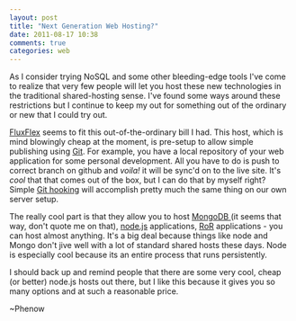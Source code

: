 ```yaml
---
layout: post
title: "Next Generation Web Hosting?"
date: 2011-08-17 10:38
comments: true
categories: web
---
```


As I consider trying NoSQL and some other bleeding-edge tools I've come to realize that very few people will let you host these new technologies in the traditional shared-hosting sense. I've found some ways around these restrictions but I continue to keep my out for something out of the ordinary or new that I could try out. 

[FluxFlex](https://www.fluxflex.com/) seems to fit this out-of-the-ordinary bill I had. This host, which is mind blowingly cheap at the moment, is pre-setup to allow simple publishing using [Git](http://git-scm.com). For example, you have a local repository of your web application for some personal development. All you have to do is push to correct branch on github and _voila!_ it will be sync'd on to the live site. It's _cool_ that that comes out of the box, but I can do that by myself right? Simple [Git hooking](http://www.kernel.org/pub/software/scm/git/docs/githooks.html) will accomplish pretty much the same thing on our own server setup. 

The really cool part is that they allow you to host [MongoDB ](http://www.mongodb.org/)(it seems that way, don't quote me on that), [node.js](http://nodejs.org/) applications, [RoR](http://rubyonrails.org/) applications - you can host almost anything. It's a big deal because things like node and Mongo don't jive well with a lot of standard shared hosts these days. Node is especially cool because its an entire process that runs persistently. 

I should back up and remind people that there are some very cool, cheap (or better) node.js hosts out there, but I like this because it gives you so many options and at such a reasonable price.

~Phenow


